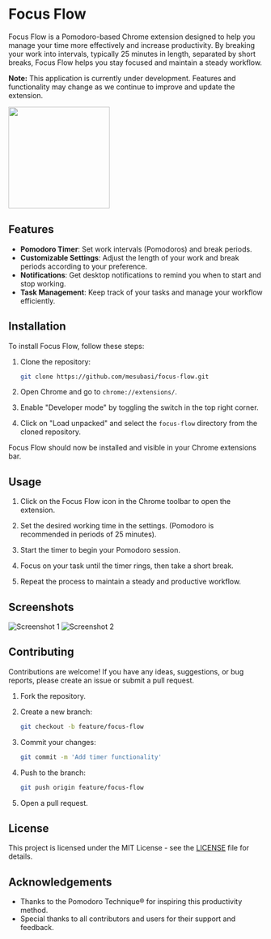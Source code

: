 # Focus Flow

Focus Flow is a Pomodoro-based Chrome extension designed to help you manage your time more effectively and increase productivity. By breaking your work into intervals, typically 25 minutes in length, separated by short breaks, Focus Flow helps you stay focused and maintain a steady workflow.

**Note:** This application is currently under development. Features and functionality may change as we continue to improve and update the extension.

<a href="https://chromewebstore.google.com/">
<img src="https://raw.githubusercontent.com/mesubasi/focus-flow/main/images/picture.png" style="width: 200px; height: auto;" />
</a>

## Features

- **Pomodoro Timer**: Set work intervals (Pomodoros) and break periods.
- **Customizable Settings**: Adjust the length of your work and break periods according to your preference.
- **Notifications**: Get desktop notifications to remind you when to start and stop working.
- **Task Management**: Keep track of your tasks and manage your workflow efficiently.

## Installation

To install Focus Flow, follow these steps:

1. Clone the repository:

   ```bash
   git clone https://github.com/mesubasi/focus-flow.git
   ```

2. Open Chrome and go to `chrome://extensions/`.

3. Enable "Developer mode" by toggling the switch in the top right corner.

4. Click on "Load unpacked" and select the `focus-flow` directory from the cloned repository.

Focus Flow should now be installed and visible in your Chrome extensions bar.

## Usage

1. Click on the Focus Flow icon in the Chrome toolbar to open the extension.

2. Set the desired working time in the settings. (Pomodoro is recommended in periods of 25 minutes).

3. Start the timer to begin your Pomodoro session.

4. Focus on your task until the timer rings, then take a short break.

5. Repeat the process to maintain a steady and productive workflow.

## Screenshots

![Screenshot 1](https://raw.githubusercontent.com/mesubasi/focus-flow/main/images/Popup.PNG)
![Screenshot 2](https://raw.githubusercontent.com/mesubasi/focus-flow/main/images/Settings.PNG)

## Contributing

Contributions are welcome! If you have any ideas, suggestions, or bug reports, please create an issue or submit a pull request.

1. Fork the repository.

2. Create a new branch:

   ```bash
   git checkout -b feature/focus-flow
   ```

3. Commit your changes:

   ```bash
   git commit -m 'Add timer functionality'
   ```

4. Push to the branch:

   ```bash
   git push origin feature/focus-flow
   ```

5. Open a pull request.

## License

This project is licensed under the MIT License - see the [LICENSE](LICENSE) file for details.

## Acknowledgements

- Thanks to the Pomodoro Technique® for inspiring this productivity method.
- Special thanks to all contributors and users for their support and feedback.
